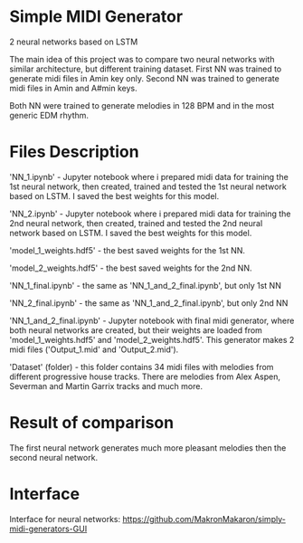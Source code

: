 # Simple MIDI Generator
2 neural networks based on LSTM

The main idea of this project was to compare two neural networks with similar architecture, but different training dataset.
First NN was trained to generate midi files in Amin key only.
Second NN was trained to generate midi files in Amin and A#min keys.

Both NN were trained to generate melodies in 128 BPM and in the most generic EDM rhythm.

# Files Description
'NN_1.ipynb' - Jupyter notebook where i prepared midi data for training the 1st neural network, then created, trained and tested the 1st neural network based on LSTM. I saved the best weights for this model.

'NN_2.ipynb' - Jupyter notebook where i prepared midi data for training the 2nd neural network, then created, trained and tested the 2nd neural network based on LSTM. I saved the best weights for this model.

'model_1_weights.hdf5' - the best saved weights for the 1st NN.

'model_2_weights.hdf5' - the best saved weights for the 2nd NN.

'NN_1_final.ipynb' - the same as 'NN_1_and_2_final.ipynb', but only 1st NN

'NN_2_final.ipynb' - the same as 'NN_1_and_2_final.ipynb', but only 2nd NN

'NN_1_and_2_final.ipynb' - Jupyter notebook with final midi generator, where both neural networks are created, but their weights are loaded from 'model_1_weights.hdf5' and 'model_2_weights.hdf5'. This generator makes 2 midi files ('Output_1.mid' and 'Output_2.mid').

'Dataset' (folder) - this folder contains 34 midi files with melodies from different progressive house tracks. There are melodies from Alex Aspen, Severman and Martin Garrix tracks and much more.
# Result of comparison
The first neural network generates much more pleasant melodies then the second neural network.
# Interface
Interface for neural networks: https://github.com/MakronMakaron/simply-midi-generators-GUI
